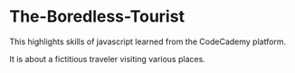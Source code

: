# The-Boredless-Tourist

This highlights skills of javascript learned from the CodeCademy platform.

It is about a fictitious traveler visiting various places.
